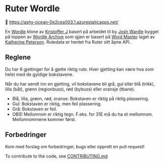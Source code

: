 # Ruter Wordle

🔗 https://ashy-ocean-0e2cea003.1.azurestaticapps.net/

En [Wordle](https://www.powerlanguage.co.uk/wordle/) klone av [Kristoffer J](https://twitter.com/monkeecheetah) basert på arbeidet til by [Josh Wardle](https://twitter.com/powerlanguish) bygget på toppen av [Wordle Archive](https://github.com/DevangThakkar/wordle_archive) som igjen er basert på [Word Master](https://octokatherine.github.io/word-master/) laget av [Katherine Peterson](https://twitter.com/katherinecodes). Rutedata er hentet fra Ruter sitt åpne API..

## Reglene

Du har 6 gjettinger for å gjette riktig rute. Hver gjetting kan være hva som helst med de gyldige bokstavene.

Når du har sendt inn en gjetting, vil bokstavene bli grå, gul eller blå (trikk), lilla (båt), grønn (regionbuss), rød (bybuss) eller oransje (tbane).



- Blå, lilla, grønn, rød, oranse: Bokstaven er riktig på riktig plassering.
- Gul: Bokstaven er riktig, men feil plassering.
- Grå: Bokstaven er feil.
- OBS! Mellomrom er riktig tegn. F.eks. for 31E må du ha et mellomrom. Mellomrommene kommer først.

## Forbedringer

Kom med forslag om forbedringer, bugs eller opprett en pull request!

To contribute to the code, see [CONTRIBUTING.md](https://github.com/monkeecheetah/wordle_archive/blob/main/CONTRIBUTING.md)
